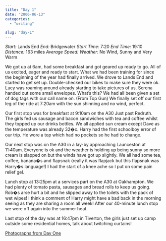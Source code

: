 ```yaml
---
title: "Day 1"
date: "2006-06-13"
categories:
  - "writing"

slug: "day-1"
---
```


_Start:_ Lands End _End:_ Bridgewater _Start Time:_ 7:20 _End Time:_ 19:10 _Distance:_ 163 miles _Average Speed:_ _Weather:_ No Wind, Sunny and Very Warm

<!-- [![Photo sharing](/images/165620647_ece43adfe5_m.jpg)](https://flickr.com/photos/70011121@N00/165620647 "IMG_2222.JPG") -->
We got up at 6am, had some breakfast and got geared up ready to go. All of us excited, eager and ready to start. What we had been training for since the beginning of the year had finally arrived. We drove to Lands End and started to get set up. Double-checked our bikes to make sure they were ok. Lucy was roaming around already starting to take pictures of us. Serena handed out some small envelopes. What’s this? We had all been given a set of dog tags with our call name on. (From Top Gun) We finally set off our first leg of the ride at 7:20am with the sun shinning and no wind, perfect.

<!-- [![Photo sharing](/images/165645621_1baa88b513_m.jpg)](https://flickr.com/photos/70011121@N00/165645621 "IMG_2261.JPG") -->
Our first stop was for breakfast at 9:10am on the A30 Just past Redruth. The girls fed us sausage and bacon sandwiches with tea and coffee whilst they topped up our drinks bottles. We all applied sun cream except Dave as the temperature was already 32�c. Harry had the first schoolboy error of our trip. He wore a top which had no pockets so he had to change.

<!-- [![Photo sharing](/images/165667703_51f0156c25_m.jpg)](https://flickr.com/photos/70011121@N00/165667703 "IMG_2291.JPG") -->
Our next stop was on the A30 in a lay-by approaching Launceston at 11:40am. Everyone is ok and the weather is holding up being sunny so more cream is slapped on but the winds have got up slightly. We all had some tea, coffee, banana�s and flapsnak (really it was flapjack but this flapsnak was Harry�s language!) I had the start of a knee ache so I put on some pain relief gel.

<!-- [![Photo sharing](/images/165674050_c127d7a67c_m.jpg)](https://flickr.com/photos/70011121@N00/165674050 "IMG_2307.JPG") -->
Lunch stop at 13:25pm at a services part on the A30 at Oakhampton. We had plenty of tomato pasta, sausages and bread rolls to keep us going. Rob�s arse hurt a bit and he slipped away to the toilets with the pack of wet wipes! I think a comment of Harry might have a bad back in the morning seeing as they are sharing a room all week! After our 40-minute lunch stop we were off again into the summer heat.

<!-- [![Photo sharing](/images/165695370_3cf8a3c013_m.jpg)](https://flickr.com/photos/70011121@N00/165695370 "IMG_2332.JPG") -->
Last stop of the day was at 16:47pm in Tiverton, the girls just set up camp outside some residential homes, talk about twitching curtains!

[Photographs from Day One](https://www.flickr.com/photos/funkylarma/tags/050606/)
